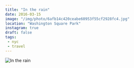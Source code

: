```yaml
---
title: "In the rain"
date: 2016-03-15
image: "/img/photo/6afb14c420ceabe60953f55cf2928fc4.jpg"
location: "Washington Square Park"
instagram: true
draft: false
tags:
 - nyc
 - travel
---
```


![In the rain](/img/photo/6afb14c420ceabe60953f55cf2928fc4.jpg)
